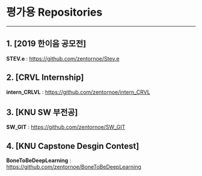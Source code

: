 # 평가용 Repositories
* * *
## 1. [2019 한이음 공모전]
**STEV.e** : https://github.com/zentornoe/Stev.e

## 2. [CRVL Internship]
**intern_CRLVL** : https://github.com/zentornoe/intern_CRVL

## 3. [KNU SW 부전공]
**SW_GIT** : https://github.com/zentornoe/SW_GIT

## 4. [KNU Capstone Desgin Contest]
**BoneToBeDeepLearning** : https://github.com/zentornoe/BoneToBeDeepLearning
